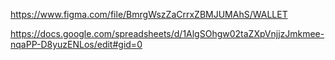 https://www.figma.com/file/BmrgWszZaCrrxZBMJUMAhS/WALLET

https://docs.google.com/spreadsheets/d/1AlgSOhgw02taZXpVnjjzJmkmee-nqaPP-D8yuzENLos/edit#gid=0
